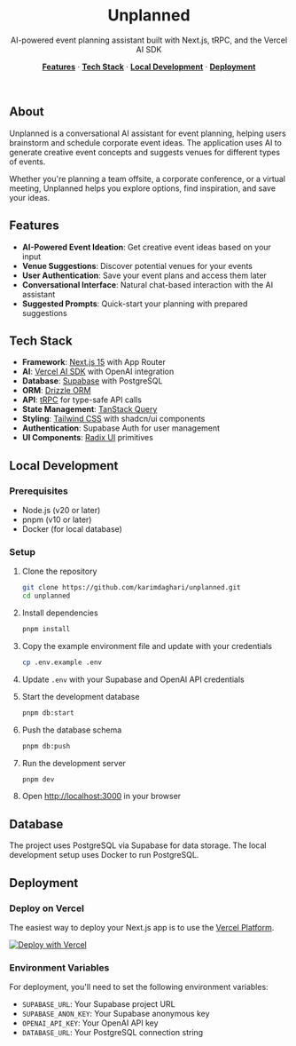<h1 align="center">Unplanned</h1>

<p align="center">
 AI-powered event planning assistant built with Next.js, tRPC, and the Vercel AI SDK
</p>

<p align="center">
  <a href="#features"><strong>Features</strong></a> ·
  <a href="#tech-stack"><strong>Tech Stack</strong></a> ·
  <a href="#local-development"><strong>Local Development</strong></a> ·
  <a href="#deployment"><strong>Deployment</strong></a>
</p>
<br/>

## About

Unplanned is a conversational AI assistant for event planning, helping users brainstorm and schedule corporate event ideas. The application uses AI to generate creative event concepts and suggests venues for different types of events.

Whether you're planning a team offsite, a corporate conference, or a virtual meeting, Unplanned helps you explore options, find inspiration, and save your ideas.

## Features

- **AI-Powered Event Ideation**: Get creative event ideas based on your input
- **Venue Suggestions**: Discover potential venues for your events
- **User Authentication**: Save your event plans and access them later
- **Conversational Interface**: Natural chat-based interaction with the AI assistant
- **Suggested Prompts**: Quick-start your planning with prepared suggestions

## Tech Stack

- **Framework**: [Next.js 15](https://nextjs.org) with App Router
- **AI**: [Vercel AI SDK](https://sdk.vercel.ai/docs) with OpenAI integration
- **Database**: [Supabase](https://supabase.com) with PostgreSQL
- **ORM**: [Drizzle ORM](https://orm.drizzle.team)
- **API**: [tRPC](https://trpc.io) for type-safe API calls
- **State Management**: [TanStack Query](https://tanstack.com/query)
- **Styling**: [Tailwind CSS](https://tailwindcss.com) with shadcn/ui components
- **Authentication**: Supabase Auth for user management
- **UI Components**: [Radix UI](https://www.radix-ui.com/) primitives

## Local Development

### Prerequisites

- Node.js (v20 or later)
- pnpm (v10 or later)
- Docker (for local database)

### Setup

1. Clone the repository

   ```bash
   git clone https://github.com/karimdaghari/unplanned.git
   cd unplanned
   ```

2. Install dependencies

   ```bash
   pnpm install
   ```

3. Copy the example environment file and update with your credentials

   ```bash
   cp .env.example .env
   ```

4. Update `.env` with your Supabase and OpenAI API credentials

5. Start the development database

   ```bash
   pnpm db:start
   ```

6. Push the database schema

   ```bash
   pnpm db:push
   ```

7. Run the development server

   ```bash
   pnpm dev
   ```

8. Open [http://localhost:3000](http://localhost:3000) in your browser

## Database

The project uses PostgreSQL via Supabase for data storage. The local development setup uses Docker to run PostgreSQL.

## Deployment

### Deploy on Vercel

The easiest way to deploy your Next.js app is to use the [Vercel Platform](https://vercel.com/new).

[![Deploy with Vercel](https://vercel.com/button)](https://vercel.com/new/clone?repository-url=https%3A%2F%2Fgithub.com%2Fkarimdaghari%2Funplanned)

### Environment Variables

For deployment, you'll need to set the following environment variables:

- `SUPABASE_URL`: Your Supabase project URL
- `SUPABASE_ANON_KEY`: Your Supabase anonymous key
- `OPENAI_API_KEY`: Your OpenAI API key
- `DATABASE_URL`: Your PostgreSQL connection string
